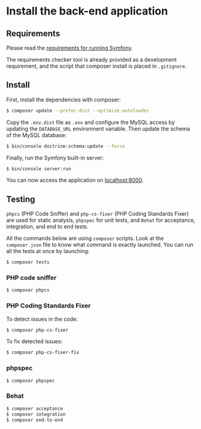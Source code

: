 # Install the back-end application

## Requirements

Please read the [requirements for running Symfony](https://symfony.com/doc/current/reference/requirements.html).

The requirements checker tool is already provided as a development requirement, and the script that composer install is placed in `.gitignore`.

## Install

First, install the dependencies with composer:
```bash
$ composer update --prefer-dist --optimize-autoloader
```

Copy the `.env.dist` file as `.env` and configure the MySQL access by updating the `DATABASE_URL` environment variable.
Then update the schema of the MySQL database:
```bash
$ bin/console doctrine:schema:update --force
```

Finally, run the Symfony built-in server:
```bash
$ bin/console server:run
```

You can now access the application on [localhost:8000](http://localhost:8000).

## Testing

`phpcs` (PHP Code Sniffer) and `php-cs-fixer` (PHP Coding Standards Fixer) are used for static analysis, `phpspec` for unit tests, and `Behat` for acceptance, integration, and end to end tests.

All the commands below are using `composer` scripts.
Look at the `composer.json` file to know what command is exactly launched.
You can run all the tests at once by launching:

```bash
$ composer tests
```

### PHP code sniffer

```bash
$ composer phpcs
```

### PHP Coding Standards Fixer

To detect issues in the code:
```bash
$ composer php-cs-fixer
```

To fix detected issues:
```bash
$ composer php-cs-fixer-fix
```
### phpspec

```bash
$ composer phpspec
```

### Behat

```bash
$ composer acceptance
$ composer integration
$ composer end-to-end
```
